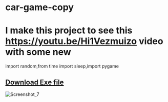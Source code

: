 # car-game-copy
# I make this project to see this https://youtu.be/Hi1Vezmuizo video with some new
import random,from time import sleep,import pygame


<h2><a href="https://github.com/proarafat/car-game-copy/raw/main/main%20exe/mysetup.exe">Download Exe file</a></h2>


![Screenshot_7](https://user-images.githubusercontent.com/96917595/152963733-20719df1-f1ec-430d-ab2a-bcd544cf754c.png)
